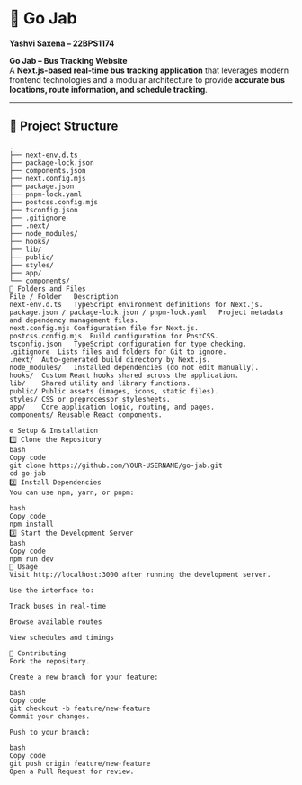 # 🚌 Go Jab  
**Yashvi Saxena – 22BPS1174**  

**Go Jab – Bus Tracking Website**  
A **Next.js-based real-time bus tracking application** that leverages modern frontend technologies and a modular architecture to provide **accurate bus locations, route information, and schedule tracking**.

---

## 📁 Project Structure  

```text
.
├── next-env.d.ts
├── package-lock.json
├── components.json
├── next.config.mjs
├── package.json
├── pnpm-lock.yaml
├── postcss.config.mjs
├── tsconfig.json
├── .gitignore
├── .next/
├── node_modules/
├── hooks/
├── lib/
├── public/
├── styles/
├── app/
└── components/
📂 Folders and Files
File / Folder	Description
next-env.d.ts	TypeScript environment definitions for Next.js.
package.json / package-lock.json / pnpm-lock.yaml	Project metadata and dependency management files.
next.config.mjs	Configuration file for Next.js.
postcss.config.mjs	Build configuration for PostCSS.
tsconfig.json	TypeScript configuration for type checking.
.gitignore	Lists files and folders for Git to ignore.
.next/	Auto-generated build directory by Next.js.
node_modules/	Installed dependencies (do not edit manually).
hooks/	Custom React hooks shared across the application.
lib/	Shared utility and library functions.
public/	Public assets (images, icons, static files).
styles/	CSS or preprocessor stylesheets.
app/	Core application logic, routing, and pages.
components/	Reusable React components.

⚙️ Setup & Installation
1️⃣ Clone the Repository
bash
Copy code
git clone https://github.com/YOUR-USERNAME/go-jab.git
cd go-jab
2️⃣ Install Dependencies
You can use npm, yarn, or pnpm:

bash
Copy code
npm install
3️⃣ Start the Development Server
bash
Copy code
npm run dev
🚀 Usage
Visit http://localhost:3000 after running the development server.

Use the interface to:

Track buses in real-time

Browse available routes

View schedules and timings

🤝 Contributing
Fork the repository.

Create a new branch for your feature:

bash
Copy code
git checkout -b feature/new-feature
Commit your changes.

Push to your branch:

bash
Copy code
git push origin feature/new-feature
Open a Pull Request for review.
